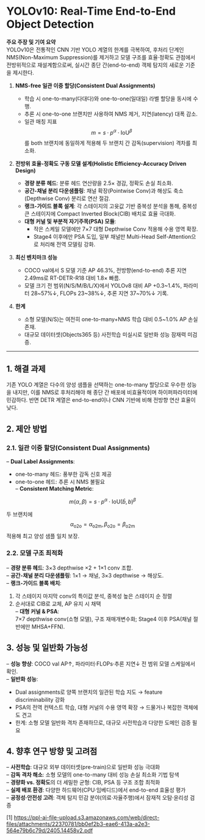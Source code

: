# YOLOv10: Real-Time End-to-End Object Detection

**주요 주장 및 기여 요약**  
YOLOv10은 전통적인 CNN 기반 YOLO 계열의 한계를 극복하여, 후처리 단계인 NMS(Non-Maximum Suppression)를 제거하고 모델 구조를 효율·정확도 관점에서 전방위적으로 재설계함으로써, 실시간 종단 간(end-to-end) 객체 탐지의 새로운 기준을 제시한다.  

1. **NMS-free 일관 이중 할당(Consistent Dual Assignments)**  
   - 학습 시 one-to-many(다대다)와 one-to-one(일대일) 라벨 할당을 동시에 수행.  
   - 추론 시 one-to-one 브랜치만 사용하여 NMS 제거, 지연(latency) 대폭 감소.  
   - 일관 매칭 지표 $$m = s \cdot p^{\alpha} \cdot \mathrm{IoU}^\beta$$를 both 브랜치에 동일하게 적용해 두 브랜치 간 감독(supervision) 격차를 최소화.  

2. **전방위 효율-정확도 구동 모델 설계(Holistic Efficiency-Accuracy Driven Design)**  
   - **경량 분류 헤드**: 분류 헤드 연산량을 2.5× 경감, 정확도 손실 최소화.  
   - **공간-채널 분리 다운샘플링**: 채널 확장(Pointwise Conv)과 해상도 축소(Depthwise Conv) 분리로 연산 절감.  
   - **랭크-가이드 블록 설계**: 각 스테이지의 고윳값 기반 중복성 분석을 통해, 중복성 큰 스테이지에 Compact Inverted Block(CIB) 배치로 효율 극대화.  
   - **대형 커널 및 부분적 자기주목(PSA) 모듈**:  
     - 작은 스케일 모델에만 7×7 대형 Depthwise Conv 적용해 수용 영역 확장.  
     - Stage4 이후에만 PSA 도입, 일부 채널만 Multi-Head Self-Attention으로 처리해 전역 모델링 강화.  

3. **최신 벤치마크 성능**  
   - COCO val에서 S 모델 기준 AP 46.3%, 전방향(end-to-end) 추론 지연 2.49ms로 RT-DETR-R18 대비 1.8× 빠름.  
   - 모델 크기 전 범위(N/S/M/B/L/X)에서 YOLOv8 대비 AP +0.3~1.4%, 파라미터 28~57%↓, FLOPs 23~38%↓, 추론 지연 37~70%↓ 기록.  

4. **한계**  
   - 소형 모델(N/S)는 여전히 one-to-many+NMS 학습 대비 0.5~1.0% AP 손실 존재.  
   - 대규모 데이터셋(Objects365 등) 사전학습 미실시로 일반화 성능 잠재력 미검증.  

***

## 1. 해결 과제  
기존 YOLO 계열은 다수의 양성 샘플을 선택하는 one-to-many 할당으로 우수한 성능을 내지만, 이를 NMS로 후처리해야 해 종단 간 배포에 비효율적이며 하이퍼파라미터에 민감하다. 반면 DETR 계열은 end-to-end이나 CNN 기반에 비해 전방향 연산 효율이 낮다.  

## 2. 제안 방법  
### 2.1. 일관 이중 할당(Consistent Dual Assignments)  
– **Dual Label Assignments**:  
  -  one-to-many 헤드: 풍부한 감독 신호 제공  
  -  one-to-one 헤드: 추론 시 NMS 불필요  
– **Consistent Matching Metric**:

$$
    m(\alpha, \beta) = s \cdot p^{\alpha} \cdot \mathrm{IoU}(\hat b, b)^{\beta}
  $$  
  
  두 브랜치에 $$\alpha_{\text{o2o}}=\alpha_{\text{o2m}}, \beta_{\text{o2o}}=\beta_{\text{o2m}}$$ 적용해 최고 양성 샘플 일치 보장.  

### 2.2. 모델 구조 최적화  
– **경량 분류 헤드**: 3×3 depthwise ×2 + 1×1 conv 조합.  
– **공간-채널 분리 다운샘플링**: 1×1 → 채널, 3×3 depthwise → 해상도.  
– **랭크-가이드 블록 배치**:  
  1. 각 스테이지 마지막 conv의 특이값 분석, 중복성 높은 스테이지 순 정렬  
  2. 순서대로 CIB로 교체, AP 유지 시 채택  
– **대형 커널 & PSA**:  
  7×7 depthwise conv(소형 모델), 구조 재매개변수화; Stage4 이후 PSA(채널 절반에만 MHSA+FFN).  

## 3. 성능 및 일반화 가능성  
– **성능 향상**: COCO val AP↑, 파라미터·FLOPs·추론 지연↓ 전 범위 모델 스케일에서 확인.  
– **일반화 성능**:  
  -  Dual assignments로 양쪽 브랜치의 일관된 학습 지도 → feature discriminability 강화  
  -  PSA의 전역 컨텍스트 학습, 대형 커널의 수용 영역 확장 → 드물거나 복잡한 객체에도 견고  
  -  한계: 소형 모델 일반화 격차 존재하므로, 대규모 사전학습과 다양한 도메인 검증 필요  

## 4. 향후 연구 방향 및 고려점  
– **사전학습**: 대규모 외부 데이터셋(pre-train)으로 일반화 성능 극대화  
– **감독 격차 해소**: 소형 모델의 one-to-many 대비 성능 손실 최소화 기법 탐색  
– **경량화 vs. 정확도**의 더 세밀한 균형: CIB, PSA 등 구조 조합 최적화  
– **실제 배포 환경**: 다양한 하드웨어(CPU·임베디드)에서 end-to-end 효율성 평가  
– **공정성·안전성 고려**: 객체 탐지 민감 분야(의료·자율주행)에서 잠재적 오탐·윤리성 검증

[1] https://ppl-ai-file-upload.s3.amazonaws.com/web/direct-files/attachments/22370781/bb0ef2b3-eae6-413a-a2e3-564e79b6c79d/2405.14458v2.pdf
